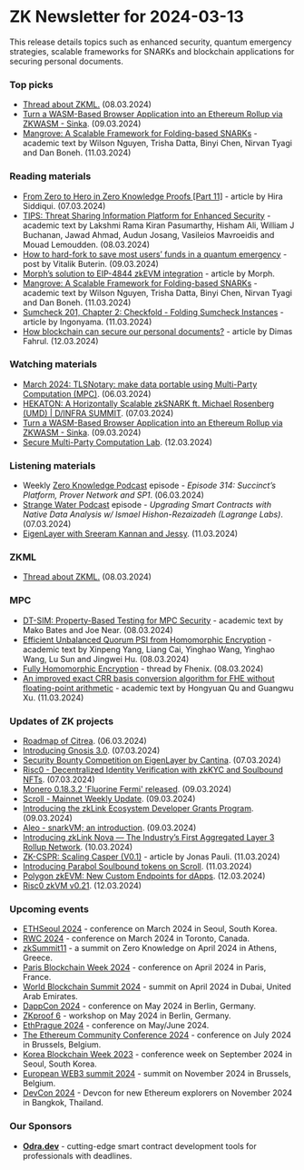 # ZK Newsletter for 2024-03-13
This release details topics such as enhanced security, quantum emergency strategies, scalable frameworks for SNARKs and blockchain applications for securing personal documents.

### Top picks
* [Thread about ZKML.](https://twitter.com/wacy_time1/status/1766080135021666444) (08.03.2024)
* [Turn a WASM-Based Browser Application into an Ethereum Rollup via ZKWASM - Sinka](https://www.youtube.com/watch?v=Ghi4_i96294). (09.03.2024)
* [Mangrove: A Scalable Framework for Folding-based SNARKs](https://eprint.iacr.org/2024/416.pdf) - academic text by Wilson Nguyen, Trisha Datta, Binyi Chen, Nirvan Tyagi and Dan Boneh. (11.03.2024)

### Reading materials 
* [From Zero to Hero in Zero Knowledge Proofs [Part 11]](https://medium.com/coinmonks/from-zero-to-hero-in-zero-knowledge-proofs-part-11-dfed11aad838) - article by Hira Siddiqui. (07.03.2024)
* [TIPS: Threat Sharing Information Platform for Enhanced Security](https://arxiv.org/pdf/2403.05210) - academic text by Lakshmi Rama Kiran Pasumarthy, Hisham Ali, William J Buchanan, Jawad Ahmad, Audun Josang, Vasileios Mavroeidis and Mouad Lemoudden. (08.03.2024)
* [How to hard-fork to save most users’ funds in a quantum emergency](https://ethresear.ch/t/how-to-hard-fork-to-save-most-users-funds-in-a-quantum-emergency/18901) - post by Vitalik Buterin. (09.03.2024)
* [Morph’s solution to EIP-4844 zkEVM integration](https://medium.com/@morphlayer2/morphs-solution-to-eip-4844-zkevm-integration-7f469910478f) - article by Morph.
* [Mangrove: A Scalable Framework for Folding-based SNARKs](https://eprint.iacr.org/2024/416.pdf) - academic text by Wilson Nguyen, Trisha Datta, Binyi Chen, Nirvan Tyagi and Dan Boneh. (11.03.2024)
* [Sumcheck 201, Chapter 2: Checkfold - Folding Sumcheck Instances](https://medium.com/@ingonyama/sumcheck-201-chapter-2-checkfold-folding-sumcheck-instances-2ff5fd291444) - article by Ingonyama. (11.03.2024)
* [How blockchain can secure our personal documents?](https://medium.com/@dfahrul07/how-blockchain-can-safely-our-private-documents-77a968f7a481) - article by Dimas Fahrul. (12.03.2024)

### Watching materials
* [March 2024: TLSNotary: make data portable using Multi-Party Computation (MPC)](https://www.youtube.com/watch?v=b0_zei-ZXLE). (06.03.2024)
* [HEKATON: A Horizontally Scalable zkSNARK ft. Michael Rosenberg (UMD) | D/INFRA SUMMIT](https://www.youtube.com/watch?v=k2D_KmMqDQs). (07.03.2024)
* [Turn a WASM-Based Browser Application into an Ethereum Rollup via ZKWASM - Sinka](https://www.youtube.com/watch?v=Ghi4_i96294). (09.03.2024)
* [Secure Multi-Party Computation Lab](https://www.youtube.com/watch?v=JexrrAqORv8). (12.03.2024)

### Listening materials
* Weekly [Zero Knowledge Podcast](https://zeroknowledge.fm/314-2/) episode - *Episode 314: Succinct’s Platform, Prover Network and SP1*. (06.03.2024) 
* [Strange Water Podcast](https://open.spotify.com/episode/15IqJ8yXNJ0lgrtd9FDBm6?si=7a654d1dab4643b2) episode - *Upgrading Smart Contracts with Native Data Analysis w/ Ismael Hishon-Rezaizadeh (Lagrange Labs)*. (07.03.2024)
* [EigenLayer with Sreeram Kannan and Jessy](https://www.youtube.com/watch?v=qzfz3TpHqcY). (11.03.2024)

### ZKML
* [Thread about ZKML.](https://twitter.com/wacy_time1/status/1766080135021666444) (08.03.2024)

### MPC
* [DT-SIM: Property-Based Testing for MPC Security](https://arxiv.org/pdf/2403.04991) - academic text by Mako Bates and Joe Near. (08.03.2024)
* [Efficient Unbalanced Quorum PSI from Homomorphic Encryption](https://eprint.iacr.org/2024/402.pdf) - academic text by Xinpeng Yang, Liang Cai, Yinghao Wang, Yinghao Wang, Lu Sun and Jingwei Hu. (08.03.2024)
* [Fully Homomorphic Encryption](https://twitter.com/FhenixIO/status/1766173790411571367) - thread by Fhenix. (08.03.2024)
* [An improved exact CRR basis conversion algorithm for FHE without floating-point arithmetic](https://eprint.iacr.org/2024/417.pdf) - academic text by Hongyuan Qu and Guangwu Xu. (11.03.2024)

### Updates of ZK projects
* [Roadmap of Citrea](https://twitter.com/citrea_xyz/status/1765415296935006475). (06.03.2024)
* [Introducing Gnosis 3.0](https://www.gnosis.io/blog/introducing-gnosis-3-0). (07.03.2024)
* [Security Bounty Competition on EigenLayer by Cantina](https://www.blog.eigenlayer.xyz/security-bounty-competition-on-eigenlayer-by-cantina/). (07.03.2024)
* [Risc0 - Decentralized Identity Verification with zkKYC and Soulbound NFTs](https://www.risczero.com/blog/decentralized-identity-verification-with-zkkyc-and-soulbound-nfts). (07.03.2024)
* [Monero 0.18.3.2 'Fluorine Fermi' released](https://www.getmonero.org/2024/03/09/monero-0.18.3.2-released.html). (09.03.2024)
* [Scroll - Mainnet Weekly Update](https://twitter.com/Scroll_ZKP/status/1766264386937843956). (09.03.2024)
* [Introducing the zkLink Ecosystem Developer Grants Program](https://blog.zk.link/introducing-the-zklink-ecosystem-developer-grants-program-63bb0ef27b09). (09.03.2024)
* [Aleo - snarkVM; an introduction](https://kehiy.medium.com/snarkvm-an-introduction-0e3bbed695cb). (09.03.2024)
* [Introducing zkLink Nova — The Industry’s First Aggregated Layer 3 Rollup Network](https://blog.zk.link/introducing-zklink-nova-the-industrys-first-aggregated-layer-3-rollup-network-ad495a91da99). (10.03.2024)
* [ZK-CSPR: Scaling Casper (V0.1)](https://medium.com/casperblockchain/zk-cspr-scaling-casper-v0-1-906702ccc601) - article by Jonas Pauli. (11.03.2024)
* [Introducing Parabol Soulbound tokens on Scroll](https://twitter.com/parabolfi/status/1767289967234130257). (11.03.2024)
* [Polygon zkEVM: New Custom Endpoints for dApps](https://polygon.technology/blog/new-custom-endpoint-for-dapps-on-polygon-zkevm). (12.03.2024)
* [Risc0 zkVM v0.21](https://github.com/risc0/risc0/releases/tag/v0.21.0). (12.03.2024)

### Upcoming events
* [ETHSeoul 2024](https://www.ethseoul.org/) - conference on March 2024 in Seoul, South Korea. 
* [RWC 2024](https://rwc.iacr.org/2024/) - conference on March 2024 in Toronto, Canada. 
* [zkSummit11](https://www.zksummit.com/) - a summit on Zero Knowledge on April 2024 in Athens, Greece. 
* [Paris Blockchain Week 2024](https://www.parisblockchainweek.com/) - conference on April 2024 in Paris, France.
* [World Blockchain Summit 2024](https://www.worldblockchainsummit.com/dxb-apr-24) - summit on April 2024 in Dubai, United Arab Emirates.
* [DappCon 2024](https://www.dappcon.io/) - conference on May 2024 in Berlin, Germany. 
* [ZKproof 6](https://zkproof.org/events/zkproof-6-berlin/) - workshop on May 2024 in Berlin, Germany. 
* [EthPrague 2024](https://ethprague.com/) - conference on May/June 2024.
* [The Ethereum Community Conference 2024](https://ethcc.io/) - conference on July 2024 in Brussels, Belgium. 
* [Korea Blockchain Week 2023](https://koreablockchainweek.com/) - conference week on September 2024 in Seoul, South Korea.
* [European WEB3 summit 2024](https://www.web3eurosummit.eu/) - summit on November 2024 in Brussels, Belgium.
* [DevCon 2024](https://devcon.org/) - Devcon for new Ethereum explorers on November 2024 in Bangkok, Thailand.

### Our Sponsors
* **[Odra.dev](https://odra.dev)** - cutting-edge smart contract development tools for professionals with deadlines.
